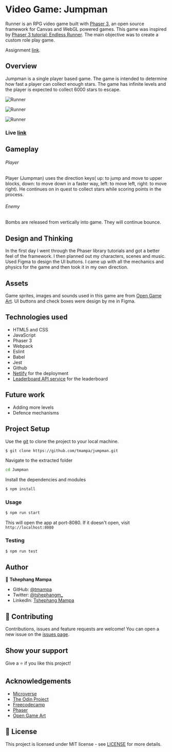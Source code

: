 # Video Game: Jumpman
Runner is an RPG video game built with [Phaser 3](https://phaser.io), an open source framework for Canvas and WebGL powered games. This game was inspired by [Phaser 3 tutorial: Endless Runner](http://phaser.io/tutorials/making-your-first-phaser-3-game/part1). The main objective was to create a custom role play game.

Assignment [link](https://www.notion.so/Platform-game-4a55a7d1fcc245bcb012c76814764712).

## Overview
Jumpman is a single player based game. The game is intended to determine how fast a player can collect enough stars. 
The game has infinite levels and the player is  expected to collect 6000 stars to escape.

![Runner](https://res.cloudinary.com/dlxmthxth/image/upload/v1635949520/jumpman-game/Screenshot_from_2021-11-03_16-22-17_qnrdqa.png)

![Runner](https://res.cloudinary.com/dlxmthxth/image/upload/v1635949520/jumpman-game/Screenshot_from_2021-11-03_16-24-57_izsihn.png)

![Runner](https://res.cloudinary.com/dlxmthxth/image/upload/v1635949520/jumpman-game/Screenshot_from_2021-11-03_16-21-30_vvihwb.png)

### Live [link](https://runner-rgp-game.netlify.app/)

## Gameplay
###### Player
Player (Jumpman) uses the direction keys( up: to jump and move to upper blocks, down: to move down in a faster way, 
left: to move left, right: to move right). He continues on in quest to collect stars while scoring points in the 
process.

###### Enemy
Bombs are released from vertically into game. They will continue bounce.


## Design and Thinking
In the first day I went through the Phaser library tutorials and got a better feel of the framework. I then planned 
out my characters, scenes and music. Used Figma to design the UI buttons. I came up with all the mechanics and 
physics for the game and then took it in my own direction.

## Assets
Game sprites, images and sounds used in this game are from [Open Game Art](https://opengameart.org).
UI buttons and check boxes were design by me in Figma.

## Technologies used
* HTML5 and CSS
* JavaScript
* Phaser 3
* Webpack
* Eslint
* Babel
* Jest
* Github
* [Netlify](https://app.netlify.com/) for the deployment
* [Leaderboard API service](https://www.notion.so/Leaderboard-API-service-24c0c3c116974ac49488d4eb0267ade3) for the leaderboard

## Future work
- Adding more levels
- Defence mechanisms

## Project Setup

Use the [git](https://git-scm.com/downloads) to clone the project to your local machine.
```sh
$ git clone https://github.com/tmampa/jumpman.git
```

Navigate to the extracted folder
```sh 
cd Jumpman
```

Install the dependencies and modules
```sh
$ npm install
```

### Usage
```sh
$ npm run start
```
This will open the app at port-8080. If it doesn't open, visit ```http://localhost:8080```

### Testing

```sh
$ npm run test
```

## Author

👤 **Tshephang Mampa**

- GitHub: [@tmampa](https://github.com/tmampa)
- Twitter: [@tshephangm_](https://twitter.com/tshephangm_)
- LinkedIn: [Tshephang Mampa](https://linkedin.com/in/tshephangmampa)

## 🤝 Contributing

Contributions, issues and feature requests are welcome!
You can open a new issue on the [issues page](https://github.com/tmampa/jumpman/issues).

## Show your support

Give a ⭐️ if you like this project!

## Acknowledgements
- [Microverse](https://www.microverse.org/)
- [The Odin Project](https://www.theodinproject.com/)
- [Freecodecamp](http://freecodecamp.org/)
- [Phaser](https://phaser.io)
- [Open Game Art](https://opengameart.org)

## 📝 License

This project is licensed under MIT license - see [LICENSE](/LICENSE) for more details.
